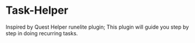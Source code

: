 # Task-Helper
Inspired by Quest Helper runelite plugin; This plugin will guide you step by step in doing recurring tasks.
